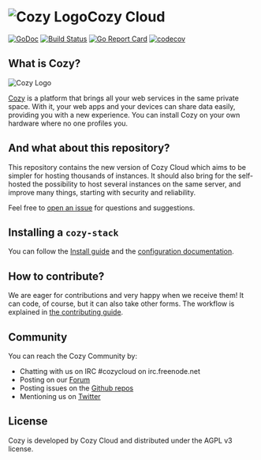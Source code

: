 ![Cozy Logo](https://cdn.rawgit.com/cozy/cozy-guidelines/master/templates/cozy_logo_small.svg)Cozy Cloud 
==========

[![GoDoc](https://godoc.org/github.com/cozy/cozy-stack?status.svg)](https://godoc.org/github.com/cozy/cozy-stack)
[![Build Status](https://travis-ci.org/cozy/cozy-stack.svg?branch=master)](https://travis-ci.org/cozy/cozy-stack)
[![Go Report Card](https://goreportcard.com/badge/github.com/cozy/cozy-stack)](https://goreportcard.com/report/github.com/cozy/cozy-stack)
[![codecov](https://codecov.io/gh/cozy/cozy-stack/branch/master/graph/badge.svg)](https://codecov.io/gh/cozy/cozy-stack)


## What is Cozy? 

![Cozy Logo](assets/images/happycloud.png)

[Cozy](https://cozy.io) is a platform that brings all your web services in the
same private space. With it, your web apps and your devices can share data
easily, providing you with a new experience. You can install Cozy on your own
hardware where no one profiles you.


## And what about this repository?

This repository contains the new version of Cozy Cloud which aims to be
simpler for hosting thousands of instances. It should also bring for the
self-hosted the possibility to host several instances on the same server, and
improve many things, starting with security and reliability.

Feel free to [open an issue](https://github.com/cozy/cozy-stack/issues/new)
for questions and suggestions.


## Installing a `cozy-stack`

You can follow the [Install guide](docs/INSTALL.md) and the [configuration
documentation](docs/config.md).


## How to contribute?

We are eager for contributions and very happy when we receive them! It can
code, of course, but it can also take other forms. The workflow is explained
in [the contributing guide](docs/CONTRIBUTING.md).


## Community

You can reach the Cozy Community by:

* Chatting with us on IRC #cozycloud on irc.freenode.net
* Posting on our [Forum](https://forum.cozy.io)
* Posting issues on the [Github repos](https://github.com/cozy/)
* Mentioning us on [Twitter](https://twitter.com/cozycloud)


## License

Cozy is developed by Cozy Cloud and distributed under the AGPL v3 license.
